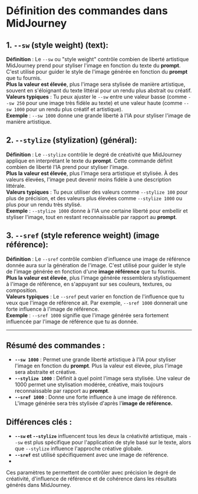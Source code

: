 # Définition des commandes dans MidJourney

## 1. `--sw` (style weight) (text):
**Définition** : Le `--sw` ou "style weight" contrôle combien de liberté artistique MidJourney prend pour styliser l'image en fonction du texte du **prompt**.  C'est utilisé pour guider le style de l'image générée en fonction du **prompt** que tu fournis.  
**Plus la valeur est élevée**, plus l'image sera stylisée de manière artistique, souvent en s'éloignant du texte littéral pour un rendu plus abstrait ou créatif.  
**Valeurs typiques** : Tu peux ajuster le `--sw` entre une valeur basse (comme `--sw 250` pour une image très fidèle au texte) et une valeur haute (comme `--sw 1000` pour un rendu plus créatif et artistique).  
**Exemple** : `--sw 1000` donne une grande liberté à l'IA pour styliser l'image de manière artistique.

## 2. `--stylize` (stylization) (général):
**Définition** : Le `--stylize` contrôle le degré de créativité que MidJourney applique en interprétant le texte du **prompt**. Cette commande définit combien de liberté l'IA prend pour styliser l'image.  
**Plus la valeur est élevée**, plus l'image sera artistique et stylisée. À des valeurs élevées, l'image peut devenir moins fidèle à une description littérale.  
**Valeurs typiques** : Tu peux utiliser des valeurs comme `--stylize 100` pour plus de précision, et des valeurs plus élevées comme `--stylize 1000` ou plus pour un rendu très stylisé.  
**Exemple** : `--stylize 1000` donne à l'IA une certaine liberté pour embellir et styliser l'image, tout en restant reconnaissable par rapport au **prompt**.


## 3. `--sref` (style reference weight) (image référence):
**Définition** : Le `--sref` contrôle combien d'influence une image de référence donnée aura sur la génération de l'image. C'est utilisé pour guider le style de l'image générée en fonction d'une **image référence** que tu fournis.  
**Plus la valeur est élevée**, plus l'image générée ressemblera stylistiquement à l'image de référence, en s'appuyant sur ses couleurs, textures, ou composition.  
**Valeurs typiques** : Le `--sref` peut varier en fonction de l'influence que tu veux que l'image de référence ait. Par exemple, `--sref 1000` donnerait une forte influence à l'image de référence.  
**Exemple** : `--sref 1000` signifie que l'image générée sera fortement influencée par l'image de référence que tu as donnée.


---

## Résumé des commandes :
- **`--sw 1000`** : Permet une grande liberté artistique à l'IA pour styliser l'image en fonction du **prompt**. Plus la valeur est élevée, plus l'image sera abstraite et créative.
- **`--stylize 1000`** : Définit à quel point l'image sera stylisée. Une valeur de 1000 permet une stylisation modérée, créative, mais toujours reconnaissable par rapport au **prompt**.
- **`--sref 1000`** : Donne une forte influence à une image de référence. L'image générée sera très stylisée d'après l'**image de référence.**


## Différences clés :
- **`--sw` et `--stylize`** influencent tous les deux la créativité artistique, mais `--sw` est plus spécifique pour l'application de style basé sur le texte, alors que `--stylize` influence l'approche créative globale.
- **`--sref`** est utilisé spécifiquement avec une image de référence.
- 
Ces paramètres te permettent de contrôler avec précision le degré de créativité, d'influence de référence et de cohérence dans les résultats générés dans MidJourney.
